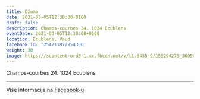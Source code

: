 ```yaml
---
title: Džuma
date: 2021-03-05T12:30:00+0100
draft: false
description: Champs-courbes 24. 1024 Ecublens
eventDate: 2021-03-05T12:30:00+0100
location: Écublens, Vaud
facebook_id: '254713972954306'
weight: 30
image: https://scontent-ord5-1.xx.fbcdn.net/v/t1.6435-9/155294275_3695079563921169_4909597834044538694_n.jpg?_nc_cat=101&ccb=1-7&_nc_sid=9e60e4&_nc_ohc=XCd3qhdL8sEQ7kNvwFeh5Rh&_nc_oc=AdlUqYNSnwJWQzQDGmanrIedRKwlmH7vXnCvWMHLDIiDQrEHFxSv9OBUAZQ8juroj80&_nc_zt=23&_nc_ht=scontent-ord5-1.xx&edm=ABTKTjYEAAAA&_nc_gid=EZZ3BRRprpZm4PSYX4bw4w&oh=00_Afa3rtRNDxoL66f9cUdjNH25gh7Tp8pkW1AXjSCuMVVutA&oe=68EDA4DB
---
```


Champs-courbes 24. 1024 Ecublens

---

Više informacija na [Facebook-u](https://facebook.com/events/254713972954306)